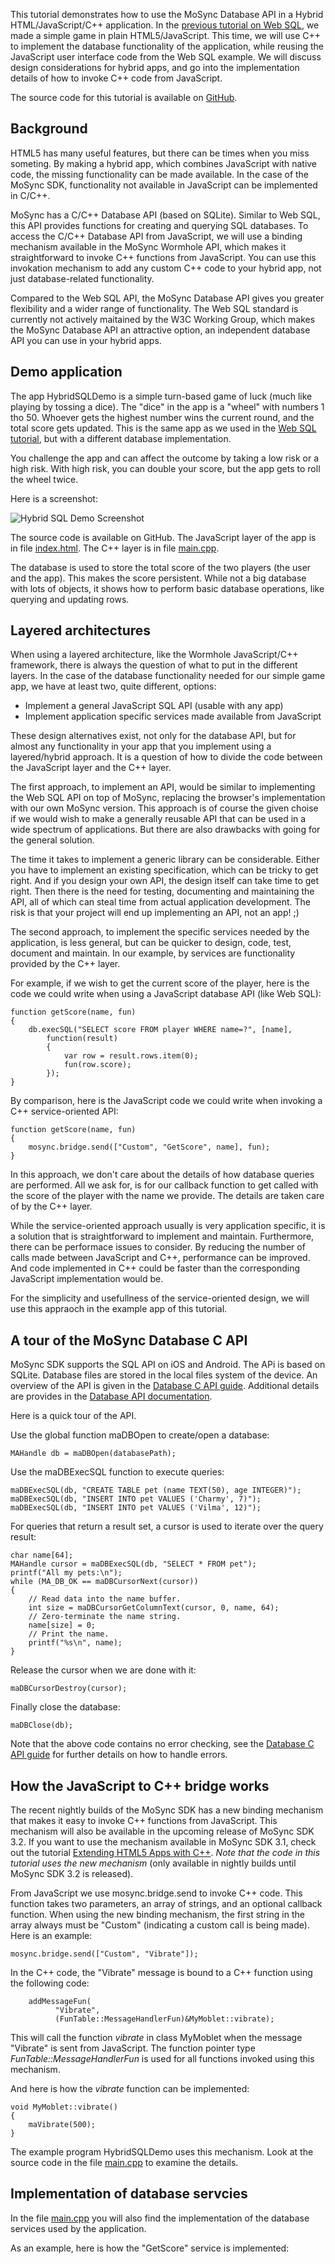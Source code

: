 <!-- # Using The MoSync SQL API in Hybrid Apps  -->
<!-- C:\md>perl Markdown.pl C:\MoSyncProjects\MoSyncApps\HybridSQLDemo\Tutorial\HybridSQLTutorial.md > output.txt -->

<!--
<style type="text/css">
p>img {
  width: 550px;
}
</style>
-->

This tutorial demonstrates how to use the MoSync Database API in a Hybrid HTML/JavaScript/C++ application. In the [previous tutorial on Web SQL](http://www.mosync.com/documentation/manualpages/using-web-sql-mosync-apps), we made a simple game in plain HTML5/JavaScript. This time, we will use C++ to implement the database functionality of the application, while reusing the JavaScript user interface code from the Web SQL example. We will discuss design considerations for hybrid apps, and go into the implementation details of how to invoke C++ code from JavaScript.

The source code for this tutorial is available on [GitHub](https://github.com/divineprog/MoSyncApps/tree/master/HybridSQLDemo).

## Background

HTML5 has many useful features, but there can be times when you miss someting. By making a hybrid app, which combines JavaScript with native code, the missing functionality can be made available. In the case of the MoSync SDK, functionality not available in JavaScript can be implemented in C/C++.

MoSync has a C/C++ Database API (based on SQLite). Similar to Web SQL, this API provides functions for creating and querying SQL databases. To access the C/C++ Database API from JavaScript, we will use a binding mechanism available in the MoSync Wormhole API, which makes it straightforward to invoke C++ functions from JavaScript. You can use this invokation mechanism to add any custom C++ code to your hybrid app, not just database-related functionality.

Compared to the Web SQL API, the MoSync Database API gives you greater flexibility and a wider range of functionality. The Web SQL standard is currently not actively maitained by the W3C Working Group, which makes the MoSync Database API an attractive option, an independent database API you can use in your hybrid apps.

## Demo application

The app HybridSQLDemo is a simple turn-based game of luck (much like playing by tossing a dice). The "dice" in the app is a "wheel" with numbers 1 tho 50. Whoever gets the highest number wins the current round, and the total score gets updated. This is the same app as we used in the [Web SQL tutorial](http://www.mosync.com/documentation/manualpages/using-web-sql-mosync-apps), but with a different database implementation.

You challenge the app and can affect the outcome by taking a low risk or a high risk. With high risk, you can double your score, but the app gets to roll the wheel twice.

Here is a screenshot:

![Hybrid SQL Demo Screenshot](https://raw.github.com/divineprog/MoSyncApps/master/HybridSQLDemo/Tutorial/HybridSQLDemo.png)

The source code is available on GitHub. The JavaScript layer of the app is in file [index.html](https://github.com/divineprog/MoSyncApps/blob/master/HybridSQLDemo/LocalFiles/index.html). The  C++ layer is in file [main.cpp](https://github.com/divineprog/MoSyncApps/blob/master/HybridSQLDemo/main.cpp).

The database is used to store the total score of the two players (the user and the app). This makes the score persistent. While not a big database with lots of objects, it shows how to perform basic database operations, like querying and updating rows.

## Layered architectures

When using a layered architecture, like the Wormhole JavaScript/C++ framework, there is always the question of what to put in the different layers. In the case of the database functionality needed for our simple game app, we have at least two, quite different, options:

* Implement a general JavaScript SQL API (usable with any app)
* Implement application specific services made available from JavaScript

These design alternatives exist, not only for the database API, but for almost any functionality in your app that you implement using a layered/hybrid approach. It is a question of how to divide the code between the JavaScript layer and the C++ layer.

The first approach, to implement an API, would be similar to implementing the Web SQL API on top of MoSync, replacing the browser's implementation with our own MoSync version. This approach is of course the given choise if we would wish to make a generally reusable API that can be used in a wide spectrum of applications. But there are also drawbacks with going for the general solution.

The time it takes to implement a generic library can be considerable. Either you have to implement an existing specification, which can be tricky to get right. And if you design your own API, the design itself can take time to get right. Then there is the need for testing, documenting and maintaining the API, all of which can steal time from actual application development. The risk is that your project will end up implementing an API, not an app! ;)

The second approach, to implement the specific services needed by the application, is less general, but can be quicker to design, code, test, document and maintain. In our example, by services are functionality provided by the C++ layer. 

For example, if we wish to get the current score of the player, here is the code we could write when using a JavaScript database API (like Web SQL):

    function getScore(name, fun)
    {
        db.execSQL("SELECT score FROM player WHERE name=?", [name],
            function(result)
            {
                var row = result.rows.item(0);
                fun(row.score);
            });
    }

By comparison, here is the JavaScript code we could write when invoking a C++ service-oriented API:

    function getScore(name, fun)
    {
        mosync.bridge.send(["Custom", "GetScore", name], fun);
    }

In this approach, we don't care about the details of how database queries are performed. All we ask for, is for our callback function to get called with the score of the player with the name we provide. The details are taken care of by the C++ layer.

While the service-oriented approach usually is very application specific, it is a solution that is straightforward to implement and maintain. Furthermore, there can be performace issues to consider. By reducing the number of calls made between JavaScript and C++, performance can be improved. And code implemented in C++ could be faster than the corresponding JavaScript implementation would be. 

For the simplicity and usefullness of the service-oriented design, we will use this appraoch in the example app of this tutorial.

## A tour of the MoSync Database C API

MoSync SDK supports the SQL API on iOS and Android. The APi is based on SQLite. Database files are stored in the local files system of the device. An overview of the API is given in the [Database C API guide](http://www.mosync.com/documentation/manualpages/sql-database-api). Additional details are provides in the [Database API documentation](http://www.mosync.com/files/imports/doxygen/latest/html/group___d_b_a_p_i.html).

Here is a quick tour of the API.

Use the global function maDBOpen to create/open a database:

    MAHandle db = maDBOpen(databasePath);

Use the maDBExecSQL function to execute queries:

    maDBExecSQL(db, "CREATE TABLE pet (name TEXT(50), age INTEGER)");
    maDBExecSQL(db, "INSERT INTO pet VALUES ('Charmy', 7)");
    maDBExecSQL(db, "INSERT INTO pet VALUES ('Vilma', 12)");

For queries that return a result set, a cursor is used to iterate over the query result:

    char name[64];
    MAHandle cursor = maDBExecSQL(db, "SELECT * FROM pet");
    printf("All my pets:\n");
    while (MA_DB_OK == maDBCursorNext(cursor))
    {
        // Read data into the name buffer.
        int size = maDBCursorGetColumnText(cursor, 0, name, 64);
        // Zero-terminate the name string.
        name[size] = 0;
        // Print the name.
        printf("%s\n", name);
    }

Release the cursor when we are done with it:

    maDBCursorDestroy(cursor);
    
Finally close the database:

    maDBClose(db);

Note that the above code contains no error checking, see the [Database C API guide](http://www.mosync.com/documentation/manualpages/sql-database-api) for further details on how to handle errors.

## How the JavaScript to C++ bridge works

The recent nightly builds of the MoSync SDK has a new binding mechanism that makes it easy to invoke C++ functions from JavaScript. This mechanism will also be available in the upcoming release of MoSync SDK 3.2. If you want to use the mechanism available in MoSync SDK 3.1, check out the tutorial [Extending HTML5 Apps with C++](http://www.mosync.com/documentation/manualpages/how-communicate-between-javascript-and-c-mosync). _Note that the code in this tutorial uses the new mechanism_ (only available in nightly builds until MoSync SDK 3.2 is released).

From JavaScript we use mosync.bridge.send to invoke C++ code. This function takes two parameters, an array of strings, and an optional callback function. When using the new binding mechanism, the first string in the array always must be "Custom" (indicating a custom call is being made). Here is an example:

    mosync.bridge.send(["Custom", "Vibrate"]);
    
In the C++ code, the "Vibrate" message is bound to a C++ function using the following code:

		addMessageFun(
			  "Vibrate",
			  (FunTable::MessageHandlerFun)&MyMoblet::vibrate);

This will call the function _vibrate_ in class MyMoblet when the message "Vibrate" is sent from JavaScript. The function pointer type _FunTable::MessageHandlerFun_ is used for all functions invoked using this mechanism.

And here is how the _vibrate_ function can be implemented:

    void MyMoblet::vibrate()
    {
        maVibrate(500);
    }

The example program HybridSQLDemo uses this mechanism. Look at the source code in the file [main.cpp](https://github.com/divineprog/MoSyncApps/blob/master/HybridSQLDemo/main.cpp) to examine the details. 

## Implementation of database servcies

In the file [main.cpp](https://github.com/divineprog/MoSyncApps/blob/master/HybridSQLDemo/main.cpp) you will also find the implementation of the database services used by the application.

As an example, here is how the "GetScore" service is implemented:

